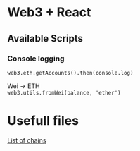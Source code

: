 # Web3 + React


## Available Scripts


### Console logging
`web3.eth.getAccounts().then(console.log)`


Wei -> ETH  
`web3.utils.fromWei(balance, 'ether')`


# Usefull files

[List of chains](utils/chains.js)

